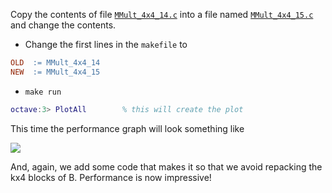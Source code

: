 Copy the contents of file [`MMult_4x4_14.c`](../blob/master/src/MMult_4x4_14.c) into a file named [`MMult_4x4_15.c`](../blob/master/src/MMult_4x4_15.c) and change the contents.

 * Change the first lines in the `makefile` to
```makefile
OLD  := MMult_4x4_14
NEW  := MMult_4x4_15
```
 * `make run`
```matlab
octave:3> PlotAll        % this will create the plot
```

This time the performance graph will look something like

![](../raw/master/figures/compare_MMult-4x4-14_MMult-4x4-15.png)

And, again, we add some code that makes it so that we avoid repacking the kx4 blocks of B.  Performance is now impressive!

